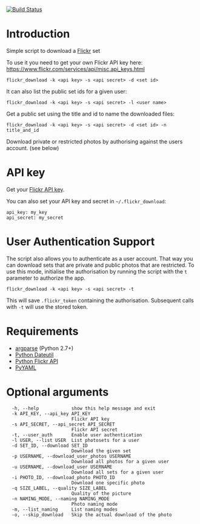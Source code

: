 [![Build Status](https://travis-ci.org/beaufour/flickr-download.svg)](https://travis-ci.org/beaufour/flickr-download)

# Introduction

Simple script to download a [Flickr](http://flickr.com) set

To use it you need to get your own Flickr API key here:
https://www.flickr.com/services/api/misc.api_keys.html

    flickr_download -k <api key> -s <api secret> -d <set id>

It can also list the public set ids for a given user:

    flickr_download -k <api key> -s <api secret> -l <user name>

Get a public set using the title and id to name the downloaded files:

    flickr_download -k <api key> -s <api secret> -d <set id> -n title_and_id

Download private or restricted photos by authorising against the users account. (see below)

# API key

Get your [Flickr API key](http://www.flickr.com/services/api/).

You can also set your API key and secret in `~/.flickr_download`:

    api_key: my_key
    api_secret: my_secret

# User Authentication Support

The script also allows you to authenticate as a user account. That way you can download sets that
are private and public photos that are restricted. To use this mode, initialise the authorisation by
running the script with the `t` parameter to authorize the app.

    flickr_download -k <api key> -s <api secret> -t

This will save `.flickr_token` containing the authorisation. Subsequent calls with `-t` will use the
stored token.

# Requirements

* [argparse](http://docs.python.org/2.7/library/argparse.html) (Python 2.7+)
* [Python Dateutil](http://labix.org/python-dateutil)
* [Python Flickr API](https://github.com/alexis-mignon/python-flickr-api/)
* [PyYAML](http://pyyaml.org/)

# Optional arguments

```
  -h, --help            show this help message and exit
  -k API_KEY, --api_key API_KEY
                        Flickr API key
  -s API_SECRET, --api_secret API_SECRET
                        Flickr API secret
  -t, --user_auth       Enable user authentication
  -l USER, --list USER  List photosets for a user
  -d SET_ID, --download SET_ID
                        Download the given set
  -p USERNAME, --download_user_photos USERNAME
                        Download all photos for a given user
  -u USERNAME, --download_user USERNAME
                        Download all sets for a given user
  -i PHOTO_ID, --download_photo PHOTO_ID
                        Download one specific photo
  -q SIZE_LABEL, --quality SIZE_LABEL
                        Quality of the picture
  -n NAMING_MODE, --naming NAMING_MODE
                        Photo naming mode
  -m, --list_naming     List naming modes
  -o, --skip_download   Skip the actual download of the photo
```
